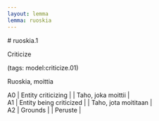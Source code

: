 ```yaml
---
layout: lemma
lemma: ruoskia
---
```


<div class="sense">
# <span class="sensename">ruoskia.1</span>

<span class="description">Criticize</span>

(tags: model:criticize.01)

<span class="description">Ruoskia, moittia</span>

A0 | Entity criticizing |   | Taho, joka moittii |  
A1 | Entity being criticized |   | Taho, jota moititaan |  
A2 | Grounds |   | Peruste |  

</div>

